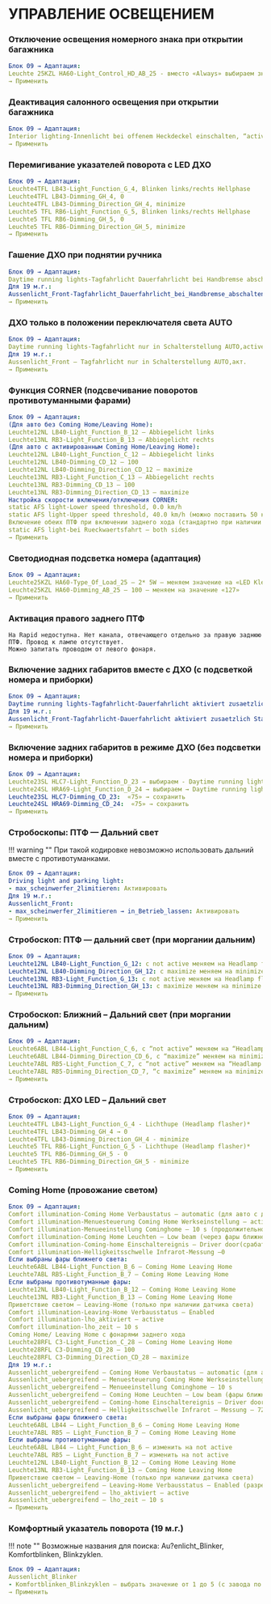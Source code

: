 
# УПРАВЛЕНИЕ ОСВЕЩЕНИЕМ

### Отключение освещения номерного знака при открытии багажника
``` yaml title="логин-пароль: 31347"
Блок 09 → Адаптация:
Leuchte 25KZL HA60-Light_Control_HD_AB_25 - вместо «Always» выбираем значение «Only if closed»
→ Применить
```

### Деактивация салонного освещения при открытии багажника
``` yaml title="логин-пароль: 31347"
Блок 09 → Адаптация:
Interior lighting-Innenlicht bei offenem Heckdeckel einschalten, “active поменять” на значение "not active"
→ Применить
```

### Перемигивание указателей поворота с LED ДХО
``` yaml title="логин-пароль: 31347"
Блок 09 → Адаптация:
Leuchte4TFL LB43-Light_Function_G_4, Blinken links/rechts Hellphase
Leuchte4TFL LB43-Dimming_GH_4, 0
Leuchte4TFL LB43-Dimming_Direction_GH_4, minimize
Leuchte5 TFL RB6-Light_Function_G_5, Blinken links/rechts Hellphase
Leuchte5 TFL RB6-Dimming_GH_5, 0
Leuchte5 TFL RB6-Dimming_Direction_GH_5, minimize
→ Применить
```

### Гашение ДХО при поднятии ручника
``` yaml title="логин-пароль: 31347"
Блок 09 → Адаптация:
Daytime running lights-Tagfahrlicht Dauerfahrlicht bei Handbremse abschalten — active
Для 19 м.г.:
Aussenlicht_Front-Tagfahrlicht_Dauerfahrlicht_bei_Handbremse_abschalten: Активировать
→ Применить
```

### ДХО только в положении переключателя света AUTO
``` yaml title="логин-пароль: 31347"
Блок 09 → Адаптация:
Daytime running lights-Tagfahrlicht nur in Schalterstellung AUTO,active
Для 19 м.г.:
Aussenlicht_Front — Tagfahrlicht nur in Schalterstellung AUTO,акт.
→ Применить
```

### Функция CORNER (подсвечивание поворотов противотуманными фарами)
``` yaml title="логин-пароль: 31347"
Блок 09 → Адаптация:
(Для авто без Coming Home/Leaving Home):
Leuchte12NL LB40-Light_Function_B_12 — Abbiegelicht links
Leuchte13NL RB3-Light_Function_B_13 — Abbiegelicht rechts
(Для авто с активированным Coming Home/Leaving Home):
Leuchte12NL LB40-Light_Function_C_12 – Abbiegelicht links
Leuchte12NL LB40-Dimming_CD_12 – 100
Leuchte12NL LB40-Dimming_Direction_CD_12 – maximize
Leuchte13NL RB3-Light_Function_C_13 – Abbiegelicht rechts
Leuchte13NL RB3-Dimming_CD_13 – 100
Leuchte13NL RB3-Dimming_Direction_CD_13 – maximize
Настройка скорости включения/отключения CORNER:
static AFS light-Lower speed threshold, 0.0 km/h
static AFS light-Upper speed threshold, 40.0 km/h (можно поставить 50 км/ч)
Включение обеих ПТФ при включении заднего хода (стандартно при наличии функции с завода)
static AFS light-bei Rueckwaertsfahrt – both sides
→ Применить
```

### Светодиодная подсветка номера (адаптация)
``` yaml title="логин-пароль: 31347"
Блок 09 → Адаптация:
Leuchte25KZL HA60-Type_Of_Load_25 — 2* 5W – меняем значение на «LED Kleinleistung ohne Open Load Diagnose» (LED)
Leuchte25KZL HA60-Dimming_AB_25 – 100 – меняем на значение «127»
→ Применить
```

### Активация правого заднего ПТФ
```
На Rapid недоступна. Нет канала, отвечающего отдельно за правую заднюю ПТФ. Провод к лампе отсутствует.
Можно запитать проводом от левого фонаря.
```

### Включение задних габаритов вместе с ДХО (с подсветкой номера и приборки)
``` yaml title="логин-пароль: 31347"
Блок 09 → Адаптация:
Daytime running lights-Tagfahrlicht-Dauerfahrlicht aktiviert zusaetzlich Standlicht: active
Для 19 м.г.:
Aussenlicht_Front-Tagfahrlicht-Dauerfahrlicht aktiviert zusaetzlich Standlicht: акт.
→ Применить
```

### Включение задних габаритов в режиме ДХО (без подсветки номера и приборки)
``` yaml title="логин-пароль: 31347"
Блок 09 → Адаптация:
Leuchte23SL HLC7-Light_Function_D_23 → выбираем - Daytime running lights → сохранить
Leuchte24SL HRA69-Light_Function_D_24 → выбираем → Daytime running lights → сохранить
Leuchte23SL HLC7-Dimming_CD_23:  «75» → сохранить
Leuchte24SL HRA69-Dimming_CD_24:  «75» → сохранить
→ Применить
```

### Стробоскопы: ПТФ — Дальний свет

!!! warning "" 
    При такой кодировке невозможно использовать дальний вместе с противотуманками.
    
``` yaml title="логин-пароль: 31347"
Блок 09 → Адаптация:
Driving light and parking light:
- max_scheinwerfer_2limitieren: Активировать
Для 19 м.г.:
Aussenlicht_Front:
- max_scheinwerfer_2limitieren → in_Betrieb_lassen: Активировать
→ Применить
```

### Стробоскоп: ПТФ — дальний свет (при моргании дальним)
``` yaml title="логин-пароль: 31347"
Блок 09 → Адаптация:
Leuchte12NL LB40-Light_Function_G_12: с not active меняем на Headlamp flasher
Leuchte12NL LB40-Dimming_Direction_GH_12: с maximize меняем на minimize
Leuchte13NL RB3-Light_Function_G_13: с not active меняем на Headlamp flasher
Leuchte13NL RB3-Dimming_Direction_GH_13: с maximize меняем на minimize
→ Применить
```

### Стробоскоп: Ближний – Дальний свет (при моргании дальним)
``` yaml title="логин-пароль: 31347"
Блок 09 → Адаптация:
Leuchte6ABL LB44-Light_Function_C_6, с “not active” меняем на “Headlamp flasher”
Leuchte6ABL LB44-Dimming_Direction_CD_6, с “maximize” меняем на minimize
Leuchte7ABL RB5-Light_Function_C_7, с “not active” меняем на “Headlamp flasher”
Leuchte7ABL RB5-Dimming_Direction_CD_7, “с maximize” меняем на minimize
→ Применить
```

### Стробоскоп: ДХО LED – Дальний свет
``` yaml title="логин-пароль: 31347"
Блок 09 → Адаптация:
Leuchte4TFL LB43-Light_Function_G_4 - Lichthupe (Headlamp flasher)*
Leuchte4TFL LB43-Dimming_GH_4 → 0
Leuchte4TFL LB43-Dimming_Direction_GH_4 - minimize
Leuchte5 TFL RB6-Light_Function_G_5 - Lichthupe (Headlamp flasher)*
Leuchte5 TFL RB6-Dimming_GH_5 - 0
Leuchte5 TFL RB6-Dimming_Direction_GH_5 - minimize
→ Применить
```

### Coming Home (провожание светом)
``` yaml title="логин-пароль: 31347"
Блок 09 → Адаптация:
Comfort illumination-Coming Home Verbaustatus – automatic (для авто с датчиком света) или manual (для авто без датчика света)
Comfort illumination-Menuesteuerung Coming Home Werkseinstellung – active
Comfort illumination-Menueeinstellung Cominghome – 10 s (продолжительность работы функции)
Comfort illumination-Coming Home Leuchten – Low beam (через фары ближнего света) или Fog light (через противотуманные фары)
Comfort illumination-Coming-home Einschaltereignis – Driver door(срабатывание от водительской двери) или Ignition (срабатывание от зажигания)
Comfort illumination-Helligkeitsschwelle Infrarot-Messung –0
Если выбраны фары ближнего света:
Leuchte6ABL LB44-Light_Function_B_6 – Coming Home Leaving Home
Leuchte7ABL RB5-Light_Function_B_7 – Coming Home Leaving Home
Если выбраны противотуманные фары:
Leuchte12NL LB40-Light_Function_B_12 — Coming Home Leaving Home
Leuchte13NL RB3-Light_Function_B_13 — Coming Home Leaving Home
Приветствие светом — Leaving-Home (только при наличии датчика света)
Comfort illumination-Leaving-Home Verbausstatus – Enabled
Comfort illumination-lho_aktiviert – active
Comfort illumination-lho_zeit – 10 s
Coming Home/ Leaving Home с фонарями заднего хода
Leuchte28RFL C3-Light_Function_C_28 – Coming Home Leaving Home
Leuchte28RFL C3-Dimming_CD_28 – 100
Leuchte28RFL C3-Dimming_Direction_CD_28 – maximize
Для 19 м.г.:
Aussenlicht_uebergreifend — Coming Home Verbaustatus – automatic (для авто с датчиком света) или manual (для авто без датчика света)
Aussenlicht_uebergreifend — Menuesteuerung Coming Home Werkseinstellung – active
Aussenlicht_uebergreifend — Menueeinstellung Cominghome – 10 s
Aussenlicht_uebergreifend — Coming Home Leuchten – Low beam (фары ближнего света) или Fog light (противотуманные фары)
Aussenlicht_uebergreifend — Coming-home Einschaltereignis – Driver door (для авто с датчиком света) или Ignition (для авто без датчика света)
Aussenlicht_uebergreifend — Helligkeitsschwelle Infrarot — Messung – 72.0
Если выбраны фары ближнего света:
Leuchte6ABL LB44 — Light_Function_B_6 – Coming Home Leaving Home
Leuchte7ABL RB5 — Light_Function_B_7 – Coming Home Leaving Home
Если выбраны противотуманные фары:
Leuchte6ABL LB44 — Light_Function_B_6 – изменить на not active
Leuchte7ABL RB5 — Light_Function_B_7 – изменить на not active
Leuchte12NL LB40-Light_Function_B_12 — Coming Home Leaving Home
Leuchte13NL RB3-Light_Function_B_13 — Coming Home Leaving Home
Приветствие светом — Leaving-Home (только при наличии датчика света)
Aussenlicht_uebergreifend — Leaving-Home Verbausstatus – Enabled (разрешено)
Aussenlicht_uebergreifend — lho_aktiviert – active
Aussenlicht_uebergreifend — lho_zeit – 10 s
→ Применить
```

### Комфортный указатель поворота (19 м.г.)

!!! note ""
    Возможные названия для поиска: Au?enlicht_Blinker, Komfortblinken, Blinkzyklen.
    
``` yaml title="логин-пароль: 31347"
Блок 09 → Адаптация:
Aussenlicht_Blinker 
- Komfortblinken_Blinkzyklen – выбрать значение от 1 до 5 (с завода по умолчанию – 3)
→ Применить
```
